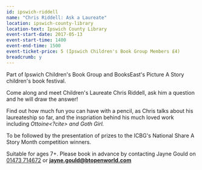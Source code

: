 ```yaml
---
id: ipswich-riddell
name: "Chris Riddell: Ask a Laureate"
location: ipswich-county-library
location-text: Ipswich County Library
event-start-date: 2017-05-13
event-start-time: 1400
event-end-time: 1500
event-ticket-price: 5 (Ipswich Children's Book Group Members £4)
breadcrumb: y
---
```


Part of Ipswich Children's Book Group and BooksEast's Picture A Story children's book festival.

Come along and meet Children's Laureate Chris Riddell, ask him a question and he will draw the answer!

Find out how much fun you can have with a pencil, as Chris talks about his laureateship so far, and the inspriation behind his much loved work including <cite>Ottoine<?cite> and <cite>Goth Girl</cite>.

To be followed by the presentation of prizes to the ICBG's National Share A Story Month competition winners.

Suitable for ages 7+. Please book in advance by contacting Jayne Gould on [01473 714672](tel:01473714672) or **jayne.gould@btopenworld.com**
